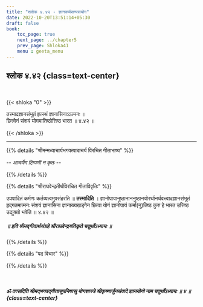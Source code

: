 ```yaml
---
title: "श्लोक ४.४२ - ज्ञानकर्मसन्यसयोग"
date: 2022-10-20T13:51:14+05:30
draft: false
book:
    toc_page: true
    next_page: ../chapter5
    prev_page: Shloka41
    menu : geeta_menu
---
```




## श्लोक ४.४२ {class=text-center}

<br/>

{{< shloka  "0"  >}}

तस्मादज्ञानसंभूतं हृत्स्थं ज्ञानासिनाऽऽत्मनः ।   
छित्त्वैनं संशयं योगमातिष्ठोत्तिष्ठ भारत ॥ ४.४२ ॥


{{< /shloka >}}

---


{{% details "श्रीमन्मध्वाचार्यभगवत्पादाचर्य विरचित  गीताभाष्य" %}}

  -- *आचर्येण टिप्पणी न कृतः* --

{{% /details %}}



{{% details "श्रीराघवेन्द्रतीर्थविरचित गीताविवृतिः" %}}

उपपादितं कर्मणः कर्तव्यत्वमुपसंहरति ॥ **तस्मादिति** ।
ज्ञानोपायानुष्ठानाननुष्ठानयोरर्थानर्थवत्त्वादज्ञानसंभूतं 
हृद्गतमात्मनः संशयं ज्ञानासिना ज्ञानाख्यखड्गेन छित्वा योगं 
ज्ञानोपायं कर्मा(नु)तिष्ठ कुरु हे भारत
उत्तिष्ठ उद्युक्तो भवेति  ॥ ४.४२ ॥

##### ॥ इति श्रीमद्गीतार्थसंग्रहे श्रौराघवेन्द्रयतिकृते चतुर्थोऽध्यायः ॥

{{% /details %}}



{{% details "पद विचार" %}}


{{% /details %}}

</br>

##### ॐ तत्सदिति श्रीमद्भगवद्गीतासूपनिषत्सु योगशास्त्रे श्रीकृष्णार्जुनसंवादे ज्ञानयोगो नाम चतुर्थोऽध्यायः ॥ ४ ॥ {class=text-center}